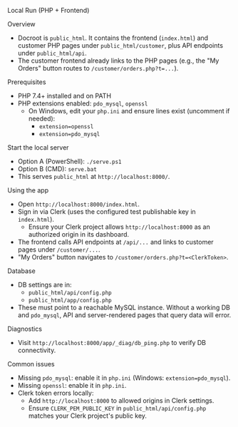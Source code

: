 Local Run (PHP + Frontend)

Overview
- Docroot is `public_html`. It contains the frontend (`index.html`) and customer PHP pages under `public_html/customer`, plus API endpoints under `public_html/api`.
- The customer frontend already links to the PHP pages (e.g., the "My Orders" button routes to `/customer/orders.php?t=...`).

Prerequisites
- PHP 7.4+ installed and on PATH
- PHP extensions enabled: `pdo_mysql`, `openssl`
  - On Windows, edit your `php.ini` and ensure lines exist (uncomment if needed):
    - `extension=openssl`
    - `extension=pdo_mysql`

Start the local server
- Option A (PowerShell): `./serve.ps1`
- Option B (CMD): `serve.bat`
- This serves `public_html` at `http://localhost:8000/`.

Using the app
- Open `http://localhost:8000/index.html`.
- Sign in via Clerk (uses the configured test publishable key in `index.html`).
  - Ensure your Clerk project allows `http://localhost:8000` as an authorized origin in its dashboard.
- The frontend calls API endpoints at `/api/...` and links to customer pages under `/customer/...`.
- "My Orders" button navigates to `/customer/orders.php?t=<ClerkToken>`.

Database
- DB settings are in:
  - `public_html/api/config.php`
  - `public_html/app/config.php`
- These must point to a reachable MySQL instance. Without a working DB and `pdo_mysql`, API and server-rendered pages that query data will error.

Diagnostics
- Visit `http://localhost:8000/app/_diag/db_ping.php` to verify DB connectivity.

Common issues
- Missing `pdo_mysql`: enable it in `php.ini` (Windows: `extension=pdo_mysql`).
- Missing `openssl`: enable it in `php.ini`.
- Clerk token errors locally:
  - Add `http://localhost:8000` to allowed origins in Clerk settings.
  - Ensure `CLERK_PEM_PUBLIC_KEY` in `public_html/api/config.php` matches your Clerk project's public key.


